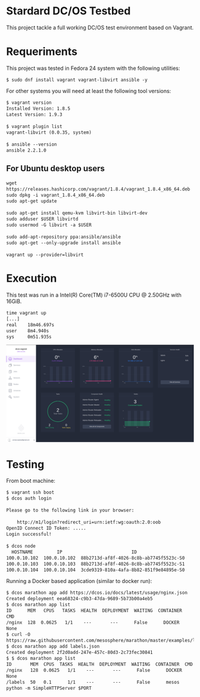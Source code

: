 # Stardard DC/OS Testbed

This project tackle a full working DC/OS test environment based on Vagrant.

# Requeriments

This project was tested in Fedora 24 system with the following utilities:

```
$ sudo dnf install vagrant vagrant-libvirt ansible -y
```
For other systems you will need at least the following tool versions:

```
$ vagrant version
Installed Version: 1.8.5
Latest Version: 1.9.3

$ vagrant plugin list
vagrant-libvirt (0.0.35, system)

$ ansible --version
ansible 2.2.1.0
```
## For Ubuntu desktop users

```
wget https://releases.hashicorp.com/vagrant/1.8.4/vagrant_1.8.4_x86_64.deb
sudo dpkg -i vagrant_1.8.4_x86_64.deb
sudo apt-get update

sudo apt-get install qemu-kvm libvirt-bin libvirt-dev
sudo adduser $USER libvirtd
sudo usermod -G libvirt -a $USER

sudo add-apt-repository ppa:ansible/ansible 
sudo apt-get --only-upgrade install ansible

vagrant up --provider=libvirt

```

# Execution

This test was run in a Intel(R) Core(TM) i7-6500U CPU @ 2.50GHz with 16GiB.

```
time vagrant up
[...]
real    18m46.697s
user    8m4.940s
sys     0m51.935s
```
![DC/OS Dashboard](https://github.com/javiroman/reproducible-research/blob/master/vagrant-projects/dcos/img/dashboard.png)

# Testing

From boot machine:

```
$ vagrant ssh boot
$ dcos auth login

Please go to the following link in your browser:

    http://m1/login?redirect_uri=urn:ietf:wg:oauth:2.0:oob
OpenID Connect ID Token: .....
Login successful!

$ dcos node
  HOSTNAME         IP                          ID                    
100.0.10.102  100.0.10.102  88b2713d-af8f-4026-8c8b-ab7745f5523c-S0  
100.0.10.103  100.0.10.103  88b2713d-af8f-4026-8c8b-ab7745f5523c-S1  
100.0.10.104  100.0.10.104  3cde9319-810a-4afa-8b82-851f9e84895e-S0 
```

Running a Docker based application (similar to docker run):

```
$ dcos marathon app add https://dcos.io/docs/latest/usage/nginx.json
Created deployment eea68324-c9b3-47da-9689-5b73b00a4eb5
$ dcos marathon app list
ID      MEM   CPUS   TASKS  HEALTH  DEPLOYMENT  WAITING  CONTAINER  CMD                         
/nginx  128  0.0625   1/1    ---       ---      False      DOCKER   None                        
$ curl -O https://raw.githubusercontent.com/mesosphere/marathon/master/examples/labels.json
$ dcos marathon app add labels.json 
Created deployment 2f2d0add-247e-457c-80d3-2c73fec30841
$ $ dcos marathon app list 
ID       MEM  CPUS  TASKS  HEALTH  DEPLOYMENT  WAITING  CONTAINER  CMD                               
/nginx   128  0.0625   1/1    ---       ---      False      DOCKER   None                        
/labels  50   0.1      1/1    ---       ---      False      mesos    python -m SimpleHTTPServer $PORT  
```


